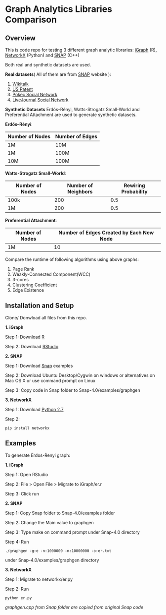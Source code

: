 # Graph Analytics Libraries Comparison 

## Overview
This is code repo for testing 3 different graph analytic libraries: [iGraph](http://igraph.org/redirect.html) (R), [NetworkX](https://networkx.github.io/) (Python)
and [SNAP](http://snap.stanford.edu/) (C++)

Both real and synthetic datasets are used. 

**Real datasets**( All of them are from [SNAP](http://snap.stanford.edu/data/index.html) website ):
1) [Wikitalk](https://snap.stanford.edu/data/wiki-Talk.html)
2) [US Patent](https://snap.stanford.edu/data/cit-Patents.html)
3) [Pokec Social Network](https://snap.stanford.edu/data/soc-pokec.html)
4) [LiveJournal Social Network](https://snap.stanford.edu/data/soc-LiveJournal1.html)

**Synthetic Datasets** 
Erdős–Rényi, Watts-Strogatz Small-World and Preferential Attachment are used to generate synthetic datasets.

**Erdős–Rényi**:

Number of Nodes| Number of Edges 
| ----| -----
| 1M  | 10M          
| 1M  | 100M           
| 10M | 100M   

**Watts-Strogatz Small-World**:

Number of Nodes|Number of Neighbors|Rewiring Probability 
|----|----| ----
|100k| 200 |0.5
|1M| 200 | 0.5

**Preferential Attachment**: 

Number of Nodes| Number of Edges Created by Each New Node
----|----
1M|10

Compare the runtime of following algorithms using above graphs: 
1) Page Rank
2) Weakly-Connected Component(WCC)
3) 3-cores
4) Clustering Coefficient
5) Edge Existence

## Installation and Setup
Clone/ Donwload all files from this repo.

**1. iGraph**

Step 1: Download [R](https://www.r-project.org/)

Step 2: Download [RStudio](https://www.rstudio.com/)


**2. SNAP**

Step 1: Download [Snap](https://snap.stanford.edu/snap/download.html) examples

Step 2: Download Ubuntu Desktop/Cygwin on windows or alternatives on Mac OS X or use command prompt on Linux

Step 3: Copy code in Snap folder to Snap-4.0/examples/graphgen


**3. NetworkX** 

Step 1: Download [Python 2.7](https://www.python.org/downloads/) 

Step 2: 
```
pip install networkx
```

## Examples

To generate Erdos-Renyi graph:

**1. iGraph** 

Step 1: Open RStudio

Step 2: File > Open File > Migrate to iGraph/er.r

Step 3: Click run

**2. SNAP** 

Step 1: Copy Snap folder to Snap-4.0/examples folder

Step 2: Change the Main value to graphgen

Step 3: Type make on command prompt under Snap-4.0 directory

Step 4: Run

```
./graphgen -g:e -n:1000000 -m:10000000 -o:er.txt
```
under Snap-4.0/examples/graphgen directory 

**3. NetworkX** 

Step 1: Migrate to networkx/er.py

Step 2: Run 
```
python er.py
```


*graphgen.cpp from Snap folder are copied from original Snap code*
